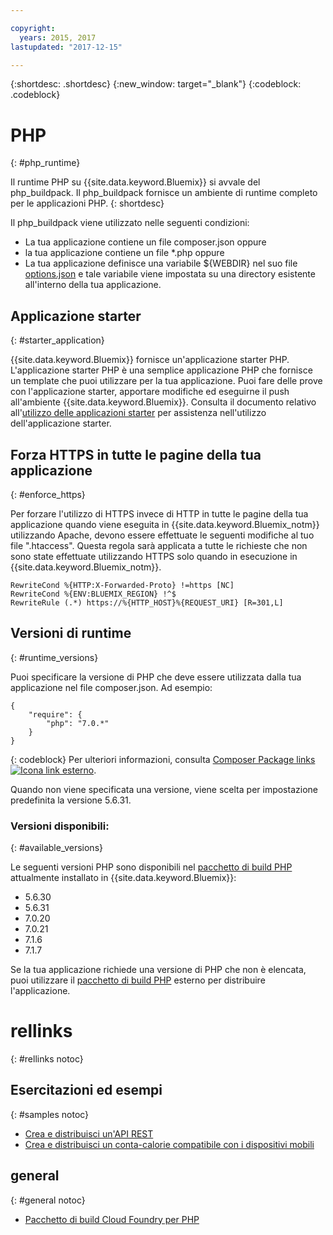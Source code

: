 ```yaml
---

copyright:
  years: 2015, 2017
lastupdated: "2017-12-15"

---
```


{:shortdesc: .shortdesc}
{:new_window: target="_blank"}
{:codeblock: .codeblock}

# PHP
{: #php_runtime}

Il runtime PHP su {{site.data.keyword.Bluemix}} si avvale del php_buildpack.
Il php_buildpack fornisce un ambiente di runtime completo per le applicazioni PHP.
{: shortdesc}

Il php_buildpack viene utilizzato nelle seguenti condizioni:
* La tua applicazione contiene un file composer.json oppure
* la tua applicazione contiene un file *.php oppure
* La tua applicazione definisce una variabile ${WEBDIR} nel suo file [options.json](https://docs.cloudfoundry.org/buildpacks/php/gsg-php-config.html) e tale variabile viene impostata su una directory esistente all'interno della tua applicazione.

## Applicazione starter
{: #starter_application}

{{site.data.keyword.Bluemix}} fornisce un'applicazione starter PHP.  L'applicazione starter PHP è una semplice applicazione PHP che fornisce un template che puoi utilizzare per la tua applicazione. Puoi fare delle prove con l'applicazione starter, apportare modifiche ed eseguirne il push
all'ambiente {{site.data.keyword.Bluemix}}.  Consulta il documento relativo all'[utilizzo delle applicazioni starter](/docs/cfapps/starter_app_usage.html) per assistenza nell'utilizzo dell'applicazione starter.

## Forza HTTPS in tutte le pagine della tua applicazione
{: #enforce_https}

Per forzare l'utilizzo di HTTPS invece di HTTP in tutte le pagine della tua applicazione quando viene eseguita in {{site.data.keyword.Bluemix_notm}} utilizzando Apache, devono essere effettuate le seguenti modifiche al tuo file ".htaccess".  Questa regola sarà applicata a tutte le richieste che non sono state effettuate utilizzando HTTPS solo quando in esecuzione in {{site.data.keyword.Bluemix_notm}}.

```
RewriteCond %{HTTP:X-Forwarded-Proto} !=https [NC]
RewriteCond %{ENV:BLUEMIX_REGION} !^$
RewriteRule (.*) https://%{HTTP_HOST}%{REQUEST_URI} [R=301,L]
```

## Versioni di runtime
{: #runtime_versions}

Puoi specificare la versione di PHP che deve essere utilizzata dalla tua applicazione nel file composer.json. Ad esempio:

```
{
    "require": {
        "php": "7.0.*"
    }
}
```
{: codeblock}
Per ulteriori informazioni, consulta [Composer Package links  ![Icona link esterno](../../icons/launch-glyph.svg "Icona link esterno")](https://getcomposer.org/doc/04-schema.md#package-links).

Quando non viene specificata una versione, viene scelta per impostazione predefinita la versione 5.6.31.

### Versioni disponibili:
{: #available_versions}

Le seguenti versioni PHP sono disponibili nel [pacchetto
di build PHP](https://github.com/cloudfoundry/php-buildpack/releases/tag/v4.3.27) attualmente installato
in {{site.data.keyword.Bluemix}}:

* 5.6.30
* 5.6.31
* 7.0.20
* 7.0.21
* 7.1.6
* 7.1.7

Se la tua applicazione richiede una versione di PHP che non è elencata,
puoi utilizzare il [pacchetto
di build PHP](https://github.com/cloudfoundry/php-buildpack.git) esterno per distribuire l'applicazione.

# rellinks
{: #rellinks notoc}
## Esercitazioni ed esempi
{: #samples notoc}
* [Crea e distribuisci un'API REST](http://www.ibm.com/developerworks/library/wa-deployrest-app/)
* [Crea e distribuisci un conta-calorie compatibile con i dispositivi mobili](http://www.ibm.com/developerworks/library/mo-bluemix-php-nutritionix-angularjs/)
## general
{: #general notoc}
* [Pacchetto di build Cloud Foundry per PHP](https://github.com/cloudfoundry/php-buildpack.git)
